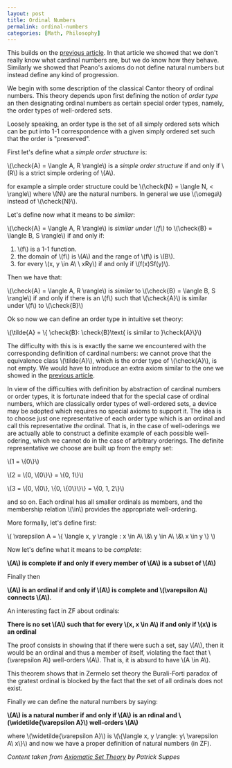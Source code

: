 ```yaml
---
layout: post
title: Ordinal Numbers
permalink: ordinal-numbers
categories: [Math, Philosophy]
---
```


This builds on the [previous article](). In that article we showed that
we don't really know what cardinal numbers are, but we do know how they
behave. Similarly we showed that Peano's axioms do not define natural
numbers but instead define any kind of progression.

We begin with some description of the classical Cantor theory of ordinal
numbers. This theory depends upon first defining the notion of
*order type* an then designating ordinal numbers as certain special
order types, namely, the order types of well-ordered sets.

Loosely speaking, an order type is the
set of all simply ordered sets which can be put into 1-1 correspondence
with a given simply ordered set such that the order is "preserved".

First let's define what a *simple order structure* is:

\\(\\check{A} = \\langle A, R \\rangle\\) is a *simple order structure* if  and
only if \\(R\\) is a strict simple ordering of \\(A\\).

for example a simple order structure could be \\(\\check{N} = \\langle N, &lt; \\rangle\\) where \\(N\\) are the natural numbers.
In general we use \\(\\omega\\) instead of \\(\\check{N}\\).

Let's define now what it means to be *similar*:

\\(\\check{A} = \\langle A, R \\rangle\\) is *similar under \\(f\\)* to \\(\\check{B} = \\langle B, S \\rangle\\) if  and only if:

 1. \\(f\\) is a 1-1 function.
 2. the domain of \\(f\\) is \\(A\\) and the range of \\(f\\) is \\(B\\).
 3. for every \\(x, y \\in A\\ \\ xRy\\) if and only if \\(f(x)Sf(y)\\).

Then we have that:

\\(\\check{A} = \\langle A, R \\rangle\\) is *similar* to \\(\\check{B} = \\langle B, S \\rangle\\) if and only if there is an \\(f\\) such that \\(\\check{A}\\) is similar under \\(f\\) to \\(\\check{B}\\)

Ok so now we can define an order type in intuitive set theory:

\\(\\tilde{A} = \\{ \\check{B}: \\check{B}\\text{ is similar to }\\check{A}\\}\\)

The difficulty with this is is exactly the same we encountered with the
corresponding definition of cardinal numbers: we cannot prove that the
equivalence class \\(\\tilde{A}\\), which is the order type of \\(\\check{A}\\), is not empty. We would have to introduce
an extra axiom similar to the one we showed in the [previous article]().

In view of the difficulties with definition by abstraction of cardinal
numbers or order types, it is fortunate indeed that for the special case
of ordinal numbers, which are classically order types of well-ordered
sets, a device may be adopted which requires no special axioms to
support it. The idea is to choose just one representative of each order
type which is an ordinal and call this representative *the* ordinal.
That is, in the case of well-oderings we are actually able to construct
a definite example of each possible well-odering, which we cannot do in
the case of arbitrary orderings. The definite representative we choose
are built up from the empty set:

\\(1 = \\{0\\}\\)

\\(2 = \\{0, \\{0\\}\\} = \\{0, 1\\}\\)

\\(3 = \\{0, \\{0\\}, \\{0, \\{0\\}\\}\\} = \\{0, 1, 2\\}\\)

and so on. Each ordinal has all smaller ordinals as members, and the
membership relation \\(\\in\\) provides the appropriate well-ordering.

More formally, let's define first:

\\( \\varepsilon A = \\{ \\langle x, y \\rangle : x \\in A\\ \\&\\ y \\in A\\ \\&\\ x \\in y \\} \\)

Now let's define what it means to be *complete*:

**\\(A\\) is complete if and only if every member of \\(A\\) is a subset of \\(A\\)**

Finally then

**\\(A\\) is an ordinal if and only if \\(A\\) is complete and
\\(\\varepsilon A\\) connects \\(A\\)**.

An interesting fact in ZF about ordinals:

**There is no set \\(A\\) such that for every \\(x, x \\in A\\) if and
only if \\(x\\) is an ordinal**

The proof consists in showing that if there were such a set, say
\\(A\\), then it would be an ordinal and thus a member of itself,
violating the fact that \\(\\varepsilon A\\) well-orders \\(A\\). That
is, it is absurd to have \\(A \\in A\\).

This theorem shows that in Zermelo set theory the Burali-Forti paradox
of the gratest ordinal is blocked by the fact that the set of all
ordinals does not exist.

Finally we can define the natural numbers by saying:

**\\(A\\) is a natural number if and only if \\(A\\) is an rdinal and
\\(\\widetilde{\\varepsilon A}\\) well-orders \\(A\\)**

where \\(\\widetilde{\\varepsilon A}\\) is \\(\\{\\langle x, y \\rangle: y\\ \\varepsilon A\\ x\\}\\) and
now we have a proper definition of natural numbers (in ZF).

*Content taken from [Axiomatic Set Theory](http://www.amazon.com/Axiomatic-Theory-Dover-Books-Mathematics/dp/0486616304/) by Patrick Suppes*

